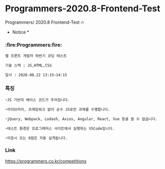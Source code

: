 # Programmers-2020.8-Frontend-Test
Programmers/ 2020.8 Frontend-Test :fire: 

* Notice *

 <h3>:fire:Programmers:fire:</h3> 

`웹 프론트 개발자 하반기 코딩 테스트` 

`기술 스택 : JS,HTML,CSS`

`일시 : 2020.08.22 13:15~14:15`


<h3> 특징 </h3>

-`JS 기반의 베이스 코드가 주어집니다`. 

-`라이브러리, 프레임워크 없이 순수 JS로만 과제를 수행합니다.`

-`jQuery, Webpack, Lodash, Axios, Angular, React, Vue 등을 쓸 수 없습니다.`


-`테스트 환경은 프로그래머스 사이트에서 실행하는 VSCode입니다.`

-`미응시 또는 0점은 자동 실격됩니다.`

<h3> Link </h3>

https://programmers.co.kr/competitions
